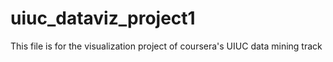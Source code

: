 # uiuc_dataviz_project1
This file is for the visualization project of coursera's UIUC data mining track
